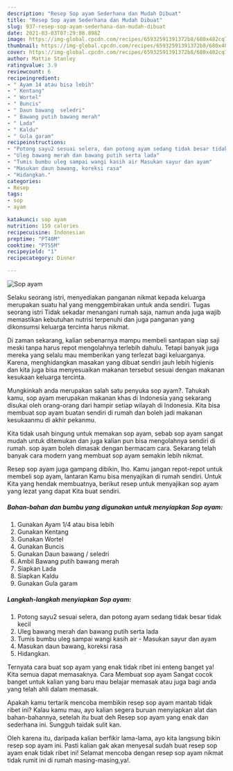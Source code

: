```yaml
---
description: "Resep Sop ayam Sederhana dan Mudah Dibuat"
title: "Resep Sop ayam Sederhana dan Mudah Dibuat"
slug: 937-resep-sop-ayam-sederhana-dan-mudah-dibuat
date: 2021-03-03T07:29:08.898Z
image: https://img-global.cpcdn.com/recipes/65932591391372b8/680x482cq70/sop-ayam-foto-resep-utama.jpg
thumbnail: https://img-global.cpcdn.com/recipes/65932591391372b8/680x482cq70/sop-ayam-foto-resep-utama.jpg
cover: https://img-global.cpcdn.com/recipes/65932591391372b8/680x482cq70/sop-ayam-foto-resep-utama.jpg
author: Mattie Stanley
ratingvalue: 3.9
reviewcount: 6
recipeingredient:
- " Ayam 14 atau bisa lebih"
- " Kentang"
- " Wortel"
- " Buncis"
- " Daun bawang  seledri"
- " Bawang putih bawang merah"
- " Lada"
- " Kaldu"
- " Gula garam"
recipeinstructions:
- "Potong sayu2 sesuai selera, dan potong ayam sedang tidak besar tidak kecil"
- "Uleg bawang merah dan bawang putih serta lada"
- "Tumis bumbu uleg sampai wangi kasih air Masukan sayur dan ayam"
- "Masukan daun bawang, koreksi rasa"
- "Hidangkan."
categories:
- Resep
tags:
- sop
- ayam

katakunci: sop ayam 
nutrition: 159 calories
recipecuisine: Indonesian
preptime: "PT40M"
cooktime: "PT55M"
recipeyield: "1"
recipecategory: Dinner

---
```



![Sop ayam](https://img-global.cpcdn.com/recipes/65932591391372b8/680x482cq70/sop-ayam-foto-resep-utama.jpg)

Selaku seorang istri, menyediakan panganan nikmat kepada keluarga merupakan suatu hal yang menggembirakan untuk anda sendiri. Tugas seorang istri Tidak sekadar menangani rumah saja, namun anda juga wajib memastikan kebutuhan nutrisi terpenuhi dan juga panganan yang dikonsumsi keluarga tercinta harus nikmat.

Di zaman  sekarang, kalian sebenarnya mampu membeli santapan siap saji meski tanpa harus repot mengolahnya terlebih dahulu. Tetapi banyak juga mereka yang selalu mau memberikan yang terlezat bagi keluarganya. Karena, menghidangkan masakan yang dibuat sendiri jauh lebih higienis dan kita juga bisa menyesuaikan makanan tersebut sesuai dengan makanan kesukaan keluarga tercinta. 



Mungkinkah anda merupakan salah satu penyuka sop ayam?. Tahukah kamu, sop ayam merupakan makanan khas di Indonesia yang sekarang disukai oleh orang-orang dari hampir setiap wilayah di Indonesia. Kita bisa membuat sop ayam buatan sendiri di rumah dan boleh jadi makanan kesukaanmu di akhir pekanmu.

Kita tidak usah bingung untuk memakan sop ayam, sebab sop ayam sangat mudah untuk ditemukan dan juga kalian pun bisa mengolahnya sendiri di rumah. sop ayam boleh dimasak dengan bermacam cara. Sekarang telah banyak cara modern yang membuat sop ayam semakin lebih nikmat.

Resep sop ayam juga gampang dibikin, lho. Kamu jangan repot-repot untuk membeli sop ayam, lantaran Kamu bisa menyajikan di rumah sendiri. Untuk Kita yang hendak membuatnya, berikut resep untuk menyajikan sop ayam yang lezat yang dapat Kita buat sendiri.

<!--inarticleads1-->

##### Bahan-bahan dan bumbu yang digunakan untuk menyiapkan Sop ayam:

1. Gunakan  Ayam 1/4 atau bisa lebih
1. Gunakan  Kentang
1. Gunakan  Wortel
1. Gunakan  Buncis
1. Gunakan  Daun bawang / seledri
1. Ambil  Bawang putih bawang merah
1. Siapkan  Lada
1. Siapkan  Kaldu
1. Gunakan  Gula garam




<!--inarticleads2-->

##### Langkah-langkah menyiapkan Sop ayam:

1. Potong sayu2 sesuai selera, dan potong ayam sedang tidak besar tidak kecil
1. Uleg bawang merah dan bawang putih serta lada
1. Tumis bumbu uleg sampai wangi kasih air - Masukan sayur dan ayam
1. Masukan daun bawang, koreksi rasa
1. Hidangkan.




Ternyata cara buat sop ayam yang enak tidak ribet ini enteng banget ya! Kita semua dapat memasaknya. Cara Membuat sop ayam Sangat cocok banget untuk kalian yang baru mau belajar memasak atau juga bagi anda yang telah ahli dalam memasak.

Apakah kamu tertarik mencoba membikin resep sop ayam mantab tidak ribet ini? Kalau kamu mau, ayo kalian segera buruan menyiapkan alat dan bahan-bahannya, setelah itu buat deh Resep sop ayam yang enak dan sederhana ini. Sungguh taidak sulit kan. 

Oleh karena itu, daripada kalian berfikir lama-lama, ayo kita langsung bikin resep sop ayam ini. Pasti kalian gak akan menyesal sudah buat resep sop ayam enak tidak ribet ini! Selamat mencoba dengan resep sop ayam nikmat tidak rumit ini di rumah masing-masing,ya!.

